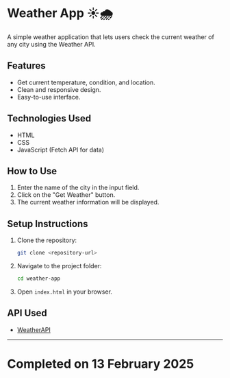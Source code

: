 # Weather App ☀️🌧️

A simple weather application that lets users check the current weather of any city using the Weather API.

## Features

- Get current temperature, condition, and location.
- Clean and responsive design.
- Easy-to-use interface.

## Technologies Used

- HTML
- CSS
- JavaScript (Fetch API for data)

## How to Use

1. Enter the name of the city in the input field.
2. Click on the "Get Weather" button.
3. The current weather information will be displayed.

## Setup Instructions

1. Clone the repository:
   ```sh
   git clone <repository-url>
   ```
2. Navigate to the project folder:
   ```sh
   cd weather-app
   ```
3. Open `index.html` in your browser.

## API Used

- [WeatherAPI](https://www.weatherapi.com/)

---

# Completed on 13 February 2025
